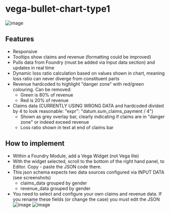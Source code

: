 # vega-bullet-chart-type1
![image](https://github.com/user-attachments/assets/9cfe8de4-7bb2-4afd-bbef-4af2210ccf30)

## Features
- Responsive
- Tooltips show claims and revenue (formatting could be improved)
- Pulls data from Foundry (must be added via Input data section) and updates in real time
- Dynamic loss ratio calculation based on values shown in chart, meaning loss ratio can never diverge from constituent parts
- Revenue hardcoded to highlight "danger zone" with red/green colouring. Can be removed:
  - Green is 80% of revenue
  - Red is 20% of revenue
- Claims data (CURRENTLY USING WRONG DATA and hardcoded divided by 4 to look reasonable: "expr": "datum.sum_claims_payment / 4")
  - Shown as grey overlay bar, clearly indicating if claims are in "danger zone" or indeed exceed revenue
  - Loss ratio shown in text at end of claims bar

## How to implement
- Within a Foundry Module, add a Vega Widget (not Vega lite)
- With the widget selected, scroll to the bottom of the right hand panel, to Editor. Copy - paste the JSON code there.
- This json schema expects two data sources configured via INPUT DATA (see screenshots)
  - claims_data grouped by gender
  - revenue_data grouped by gender
- You need to select and configure your own claims and revenue data. If you rename these fields (or change the case) you must edit the JSON
![image](https://github.com/user-attachments/assets/657a7e3b-19b6-4b6d-a744-039746e5cf59)
![image](https://github.com/user-attachments/assets/b78fcd66-7006-4a62-91c4-bed7e7ba6fef)


